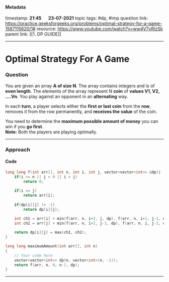 #### Metadata

timestamp: **21:45**  &emsp;  **23-07-2021**
topic tags: #dp, #imp
question link: https://practice.geeksforgeeks.org/problems/optimal-strategy-for-a-game-1587115620/1#
resource: https://www.youtube.com/watch?v=ww4V7vRIzSk
parent link: [[1. DP GUIDE]]

---

# Optimal Strategy For A Game

### Question
You are given an array **A of size N**. The array contains integers and is of **even length**. The elements of the array represent N **coin** of **values V1, V2, ....Vn**. You play against an opponent in an **alternating** way.

In each **turn**, a player selects either the **first or last coin** from the **row**, removes it from the row permanently, and **receives the value** of the coin.

You need to determine the **maximum possible amount of money** you can win if you **go first**.  
**Note:** Both the players are playing optimally.


---


### Approach

#### Code

``` cpp
long long f(int arr[], int n, int i, int j, vector<vector<int>> &dp){
    if(i >= n || j < 0 || i > j)
        return 0;
        
    if(i == j)
        return arr[i];
        
    if(dp[i][j] != -1)
        return dp[i][j];

    int ch1 = arr[i] + min(f(arr, n, i+2, j, dp), f(arr, n, i+1, j-1, dp));
    int ch2 = arr[j] + min(f(arr, n, i+1, j-1, dp), f(arr, n, i, j-2, dp));
    
    return dp[i][j] = max(ch1, ch2);
}

long long maximumAmount(int arr[], int n) 
{
    // Your code here
    vector<vector<int>> dp(n, vector<int>(n, -1));
    return f(arr, n, 0, n-1, dp);
}
```

---


